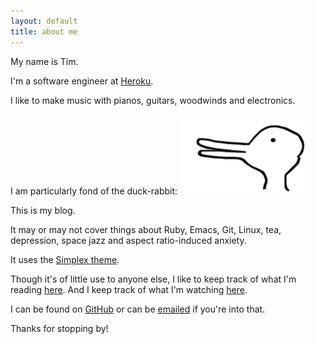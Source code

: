 ```yaml
---
layout: default
title: about me
---
```


My name is Tim.

I'm a software engineer at [Heroku].

I like to make music with pianos, guitars, woodwinds and electronics.

I am particularly fond of the duck-rabbit:
<img src="/assets/duck-rabbit.gif" class="img-responsive" alt="Wittgenstein's duck-rabbit" style="height: 40%; width: 40%">

This is my blog.

It may or may not cover things about Ruby, Emacs, Git, Linux, tea,
depression, space jazz and aspect ratio-induced anxiety.

It uses the [Simplex theme](https://bootswatch.com/simplex).

Though it's of little use to anyone else, I like to keep track of what I'm reading [here](/reading-list). And I keep track of what I'm watching [here](/film).

I can be found on [GitHub] or can be [emailed] if you're into that.

Thanks for stopping by!

[GitHub]: https://github.com/imtayadeway
[Heroku]: https://www.heroku.com
[emailed]: mailto:hello@timjwade.com
